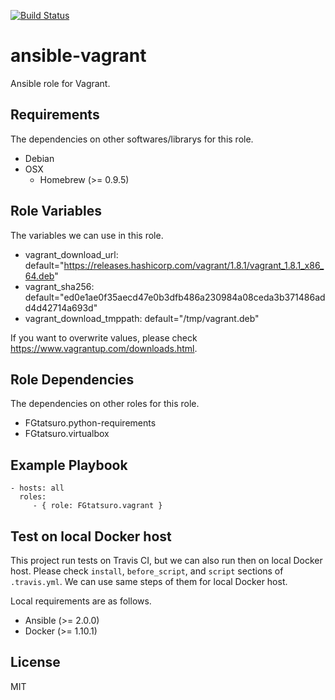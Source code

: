 [![Build Status](https://travis-ci.org/FGtatsuro/ansible-vagrant.svg?branch=master)](https://travis-ci.org/FGtatsuro/ansible-vagrant)

ansible-vagrant
====================================

Ansible role for Vagrant.

Requirements
------------

The dependencies on other softwares/librarys for this role.

- Debian
- OSX
  - Homebrew (>= 0.9.5)

Role Variables
--------------

The variables we can use in this role.

- vagrant_download_url: default="https://releases.hashicorp.com/vagrant/1.8.1/vagrant_1.8.1_x86_64.deb"
- vagrant_sha256: default="ed0e1ae0f35aecd47e0b3dfb486a230984a08ceda3b371486add4d42714a693d"
- vagrant_download_tmppath: default="/tmp/vagrant.deb"

If you want to overwrite values, please check https://www.vagrantup.com/downloads.html.

Role Dependencies
-----------------

The dependencies on other roles for this role.

- FGtatsuro.python-requirements
- FGtatsuro.virtualbox

Example Playbook
----------------

    - hosts: all
      roles:
         - { role: FGtatsuro.vagrant }

Test on local Docker host
-------------------------

This project run tests on Travis CI, but we can also run then on local Docker host.
Please check `install`, `before_script`, and `script` sections of `.travis.yml`. 
We can use same steps of them for local Docker host.

Local requirements are as follows.

- Ansible (>= 2.0.0)
- Docker (>= 1.10.1)

License
-------

MIT

